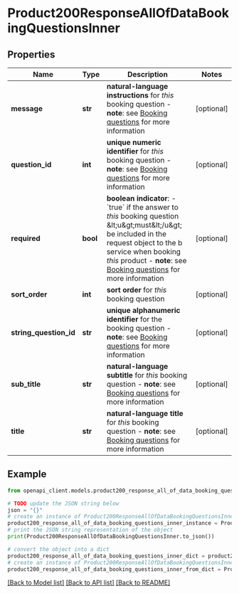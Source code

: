 # Product200ResponseAllOfDataBookingQuestionsInner


## Properties

Name | Type | Description | Notes
------------ | ------------- | ------------- | -------------
**message** | **str** | **natural-language instructions** for *this* booking question - **note**: see [Booking questions](#section/Appendices/Booking-questions) for more information  | [optional] 
**question_id** | **int** | **unique numeric identifier** for *this* booking question - **note**: see [Booking questions](#section/Appendices/Booking-questions) for more information  | [optional] 
**required** | **bool** | **boolean indicator**: - &#x60;true&#x60; if the answer to *this* booking question &amp;lt;u&amp;gt;must&amp;lt;/u&amp;gt; be included in the request object to the b service when booking *this* product - **note**: see [Booking questions](#section/Appendices/Booking-questions) for more information  | [optional] 
**sort_order** | **int** | **sort order** for *this* booking question | [optional] 
**string_question_id** | **str** | **unique alphanumeric identifier** for the booking question - **note**: see [Booking questions](#section/Appendices/Booking-questions) for more information  | [optional] 
**sub_title** | **str** | **natural-language subtitle** for *this* booking question - **note**: see [Booking questions](#section/Appendices/Booking-questions) for more information  | [optional] 
**title** | **str** | **natural-language title** for *this* booking question - **note**: see [Booking questions](#section/Appendices/Booking-questions) for more information  | [optional] 

## Example

```python
from openapi_client.models.product200_response_all_of_data_booking_questions_inner import Product200ResponseAllOfDataBookingQuestionsInner

# TODO update the JSON string below
json = "{}"
# create an instance of Product200ResponseAllOfDataBookingQuestionsInner from a JSON string
product200_response_all_of_data_booking_questions_inner_instance = Product200ResponseAllOfDataBookingQuestionsInner.from_json(json)
# print the JSON string representation of the object
print(Product200ResponseAllOfDataBookingQuestionsInner.to_json())

# convert the object into a dict
product200_response_all_of_data_booking_questions_inner_dict = product200_response_all_of_data_booking_questions_inner_instance.to_dict()
# create an instance of Product200ResponseAllOfDataBookingQuestionsInner from a dict
product200_response_all_of_data_booking_questions_inner_from_dict = Product200ResponseAllOfDataBookingQuestionsInner.from_dict(product200_response_all_of_data_booking_questions_inner_dict)
```
[[Back to Model list]](../README.md#documentation-for-models) [[Back to API list]](../README.md#documentation-for-api-endpoints) [[Back to README]](../README.md)


